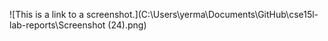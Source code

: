 ![This is a link to a screenshot.](C:\Users\yerma\Documents\GitHub\cse15l-lab-reports\Screenshot (24).png)